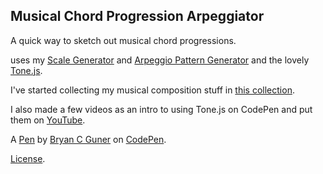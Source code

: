 Musical Chord Progression Arpeggiator
-------------------------------------
A quick way to sketch out musical chord progressions.

uses my [Scale Generator](http://codepen.io/jakealbaugh/pen/NrdEYL/) and [Arpeggio Pattern Generator](http://codepen.io/jakealbaugh/pen/PzpzEO/) and the lovely [Tone.js](https://github.com/Tonejs/Tone.js).

I've started collecting my musical composition stuff in [this collection](http://codepen.io/collection/DBMpBQ/).

I also made a few videos as an intro to using Tone.js on CodePen and put them on [YouTube](https://www.youtube.com/watch?v=0uXDdTyYBYQ&list=PLTujTdKucISz9rx7gGqei3fAGrtA97uY0).

A [Pen](https://codepen.io/bgoonz/pen/MWmezYK) by [Bryan C Guner](https://codepen.io/bgoonz) on [CodePen](https://codepen.io).

[License](https://codepen.io/bgoonz/pen/MWmezYK/license).